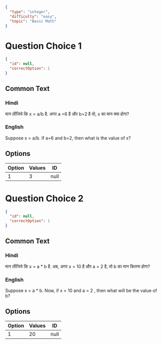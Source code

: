 ```json
{
  "type": "integer",
  "difficulty": "easy",
  "topic": "Basic Math"
}
```

# Question Choice 1
```json
{
  "id": null,
  "correctOption": 1
}
```
## Common Text

### Hindi
मान लीजिये कि x = a/b है. अगर a =6 है और  b=2  है तो, x का मान क्या होगा?

### English
Suppose x = a/b. If a=6 and b=2, then what is the value of x?

## Options
| Option | Values                |ID     |
|:-------|:----------------------|:-----:|
| 1      | 3                     |null   |

# Question Choice 2
```json
{
  "id": null,
  "correctOption": 1
}
```
## Common Text

### Hindi
मान लीजिये कि x = a * b है. अब, अगर x = 10 है और  a = 2  है, तो b का मान कितना होगा? 

### English
Suppose x = a * b. Now, if x = 10 and a = 2 , then what will be the value of b?

## Options
| Option | Values                |ID     |
|:-------|:----------------------|:-----:|
| 1      | 20                     |null   |
